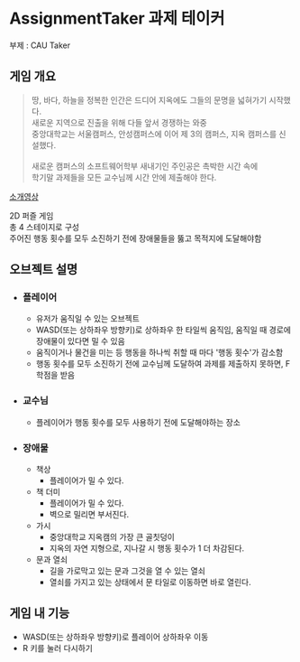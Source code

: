 # AssignmentTaker 과제 테이커
부제 : CAU Taker

## 게임 개요
> 땅, 바다, 하늘을 정복한 인간은 드디어 지옥에도 그들의 문명을 넓혀가기 시작했다.\
새로운 지역으로 진출을 위해 다들 앞서 경쟁하는 와중\
중앙대학교는 서울캠퍼스, 안성캠퍼스에 이어 제 3의 캠퍼스, 지옥 캠퍼스를 신설했다.\
\
새로운 캠퍼스의 소프트웨어학부 새내기인 주인공은 촉박한 시간 속에\
학기말 과제들을 모든 교수님께 시간 안에 제출해야 한다.

[소개영상](https://youtu.be/JSyb0qBkaOw)


2D 퍼즐 게임\
총 4 스테이지로 구성\
주어진 행동 횟수를 모두 소진하기 전에 장애물들을 뚫고 목적지에 도달해야함

## 오브젝트 설명
* ### 플레이어
  * 유저가 움직일 수 있는 오브젝트
  * WASD(또는 상하좌우 방향키)로 상하좌우 한 타일씩 움직임, 움직일 때 경로에 장애물이 있다면 밀 수 있음
  * 움직이거나 물건을 미는 등 행동을 하나씩 취할 때 마다 '행동 횟수'가 감소함
  * 행동 횟수를 모두 소진하기 전에 교수님께 도달하여 과제를 제출하지 못하면, F학점을 받음
  
* ### 교수님
  * 플레이어가 행동 횟수를 모두 사용하기 전에 도달해야하는 장소
  
* ### 장애물
  * 책상
    * 플레이어가 밀 수 있다.
  * 책 더미
    * 플레이어가 밀 수 있다.
    * 벽으로 밀리면 부서진다.
  * 가시
    * 중앙대학교 지옥캠의 가장 큰 골칫덩이
    * 지옥의 자연 지형으로, 지나갈 시 행동 횟수가 1 더 차감된다.
  * 문과 열쇠
    * 길을 가로막고 있는 문과 그것을 열 수 있는 열쇠
    * 열쇠를 가지고 있는 상태에서 문 타일로 이동하면 바로 열린다.

## 게임 내 기능
* WASD(또는 상하좌우 방향키)로 플레이어 상하좌우 이동
* R 키를 눌러 다시하기
